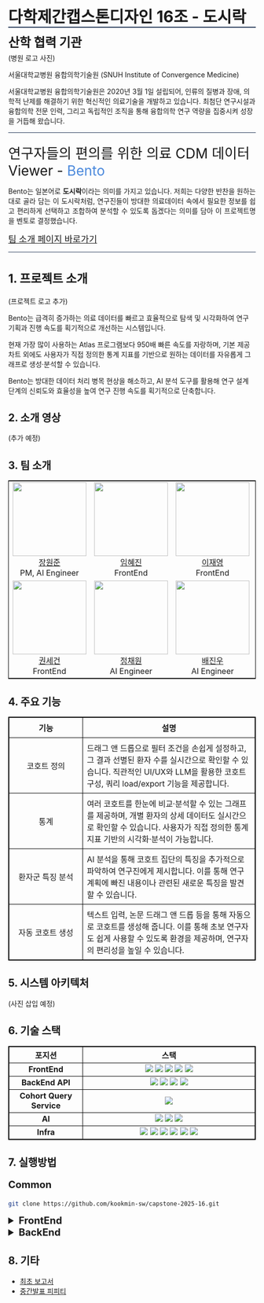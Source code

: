 <div style="border-bottom: 2px solid #213555; font-size: 32px; font-weight: bold; margin-bottom: 10px;">다학제간캡스톤디자인 16조 - 도시락</div>

<p style="font-size: 25px; margin: 5px 0px 5px 0px;"><strong>산학 협력 기관</strong></p>
(병원 로고 사진)

서울대학교병원 융합의학기술원 (SNUH Institute of Convergence Medicine)

서울대학교병원 융합의학기술원은 2020년 3월 1일 설립되어, 인류의 질병과 장애, 의학적 난제를 해결하기 위한 혁신적인 의료기술을 개발하고 있습니다. 최첨단 연구시설과 융합의학 전문 인력, 그리고 독립적인 조직을 통해 융합의학 연구 역량을 집중시켜 성장을 거듭해 왔습니다.

<hr style="height: 1px; background: #213555; border: none;"/>

<div style="font-size: 28px; margin-top: 20px;"> 연구자들의 편의를 위한 의료 CDM 데이터 Viewer - <span style="color: #4B89DC">Bento</span></div>

<p style="text-align:justify;">
  Bento는 일본어로 <strong>도시락</strong>이라는 의미를 가지고 있습니다. 저희는 다양한 반찬을 원하는대로 골라 담는 이 도시락처럼, 연구진들이 방대한 의료데이터 속에서 필요한 정보를 쉽고 편리하게 선택하고 조합하여 분석할 수 있도록 돕겠다는 의미를 담아 이 프로젝트명을 벤토로 결정했습니다.
</p>

<a href="https://kookmin-sw.github.io/capstone-2025-16/" style="font-size: 18px;">팀 소개 페이지 바로가기</a>

<hr style="height: 1px; background: #213555; border: none;"/>

<h2 style="font-size: 24px;">1. 프로젝트 소개</h2>
(프로젝트 로고 추가)

Bento는 급격히 증가하는 의료 데이터를 빠르고 효율적으로 탐색 및 시각화하여 연구 기획과 진행 속도를 획기적으로 개선하는 시스템입니다.

현재 가장 많이 사용하는 Atlas 프로그램보다 950배 빠른 속도를 자랑하며, 기본 제공 차트 외에도 사용자가 직접 정의한 통계 지표를 기반으로 원하는 데이터를 자유롭게 그래프로 생성·분석할 수 있습니다.

Bento는 방대한 데이터 처리 병목 현상을 해소하고, AI 분석 도구를 활용해 연구 설계 단계의 신뢰도와 효율성을 높여 연구 진행 속도를 획기적으로 단축합니다.

## 2. 소개 영상

(추가 예정)

## 3. 팀 소개

<table style="width: 100%; table-layout: fixed; border: 1px solid black; border-collapse: collapse; text-align: center;">
  <tr>
    <td>
      <img src="https://github.com/IamWonILuvWon.png" width="150" height="150"/><br/><a href="https://github.com/IamWonILuvWon">장원준</a><br/>PM, AI Engineer
    </td>
    <td>
      <img src="https://github.com/ima9ine4.png" width="150" height="150"/><br/><a 
      href="https://github.com/ima9ine4">임혜진</a><br/>FrontEnd
    </td>
    <td>
      <img src="https://github.com/rktlskan021.png" width="150" height="150"/><br/>
      <a href="https://github.com/rktlskan021">이재영</a><br/>FrontEnd
    </td>
    <td>
      <img src="https://github.com/cg10036.png" width="150" height="150"/><br/><a
      href="https://github.com/cg10036">이수혁</a><br/>BackEnd
    </td>
  </tr>
  <tr>
    <td>
      <img src="https://github.com/honeybugs.png" width="150" height="150"/><br/>
      <a href="https://github.com/honeybugs">권세건</a><br/>FrontEnd
    </td>
    <td>
      <img src="https://github.com/chloebh9.png" width="150" height="150"/><br/>
      <a href="https://github.com/chloebh9">정채원</a><br/>AI Engineer
    </td>
    <td>
      <img src="https://github.com/bgw4399.png" width="150" height="150"/><br/>
      <a href="https://github.com/bgw4399">배진우</a><br/>AI Engineer
    </td>
  </tr>
</table>


## 4. 주요 기능
<table style="width: 100%; border: 1px solid black; border-collapse: collapse; text-align: center;">
  <tr>
    <th style="border: 1px solid black; padding: 8px; text-align: center; width: 30%;">기능</th>
    <th style="border: 1px solid black; padding: 8px; text-align: center;">설명</th>
  </tr>
  <tr>
    <td style="border: 1px solid black; padding: 8px;">코호트 정의</td>
    <td style="border: 1px solid black; padding: 8px; text-align: left;">
      드래그 앤 드롭으로 필터 조건을 손쉽게 설정하고, 그 결과 선별된 환자 수를 실시간으로 확인할 수 있습니다. 직관적인 UI/UX와 LLM을 활용한 코호트 구성, 쿼리 load/export 기능을 제공합니다.
    </td>
  </tr>
  <tr>
    <td style="border: 1px solid black; padding: 8px;">통계</td>
    <td style="border: 1px solid black; padding: 8px; text-align: left;">
      여러 코호트를 한눈에 비교·분석할 수 있는 그래프를 제공하며, 개별 환자의 상세 데이터도 실시간으로 확인할 수 있습니다. 사용자가 직접 정의한 통계 지표 기반의 시각화·분석이 가능합니다.
    </td>
  </tr>
  <tr>
    <td style="border: 1px solid black; padding: 8px;">환자군 특징 분석</td>
    <td style="border: 1px solid black; padding: 8px; text-align: left;">
      AI 분석을 통해 코호트 집단의 특징을 추가적으로 파악하여 연구진에게 제시합니다. 이를 통해 연구 계획에 빠진 내용이나 관련된 새로운 특징을 발견할 수 있습니다.
    </td>
  </tr>
  <tr>
    <td style="border: 1px solid black; padding: 8px;">자동 코호트 생성</td>
    <td style="border: 1px solid black; padding: 8px; text-align: left;">
      텍스트 입력, 논문 드래그 앤 드롭 등을 통해 자동으로 코호트를 생성해 줍니다. 이를 통해 초보 연구자도 쉽게 사용할 수 있도록 환경을 제공하며, 연구자의 편리성을 높일 수 있습니다.
    </td>
  </tr>
</table>


## 5. 시스템 아키텍처
(사진 삽입 예정)

## 6. 기술 스택
<table style="width: 100%; border: 1px solid black; border-collapse: collapse; text-align: center;">
  <tr>
    <th style="border: 1px solid black; text-align: center; width: 30%;">포지션</th>
    <th style="border: 1px solid black; text-align: center;">스택</th>
  </tr>
  <tr>
    <td style="border: 1px solid black;"><strong>FrontEnd</strong></td>
    <td style="border: 1px solid black;">
      <img src="https://img.shields.io/badge/SvelteKit-FF3E00?style=for-the-badge&logo=svelte&logoColor=white">
      <img src="https://img.shields.io/badge/TailwindCss-06B6D4?style=for-the-badge&logo=tailwindcss&logoColor=white">
      <img src="https://img.shields.io/badge/D3.js-F9A03C?style=for-the-badge&logo=d3&logoColor=white">
      <img src="https://img.shields.io/badge/TypeScript-3178C6?style=for-the-badge&logo=typescript&logoColor=white">
      <img src="https://img.shields.io/badge/Vite-646CFF?style=for-the-badge&logo=vite&logoColor=white">
    </td>
  </tr>
  <tr>
    <td style="border: 1px solid black;"><strong>BackEnd API</strong></td>
    <td style="border: 1px solid black;">
      <img src="https://img.shields.io/badge/NestJS-E0234E?style=for-the-badge&logo=nestjs&logoColor=white">
      <img src="https://img.shields.io/badge/ClickHouse-FFCC01?style=for-the-badge&logo=clickhouse&logoColor=white">
      <img src="https://img.shields.io/badge/Swagger-85EA2D?style=for-the-badge&logo=swagger&logoColor=white">
      <img src="https://img.shields.io/badge/Jest-C21325?style=for-the-badge&logo=jest&logoColor=white">
    </td>
  </tr>
  <tr>
    <td style="border: 1px solid black;"><strong>Cohort Query Service</strong></td>
    <td style="border: 1px solid black;">
      <img src="https://img.shields.io/badge/Express-000000?style=for-the-badge&logo=express&logoColor=white">
    </td>
  </tr>
  <tr>
    <td style="border: 1px solid black;"><strong>AI</strong></td>
    <td style="border: 1px solid black;">
      <img src="https://img.shields.io/badge/LangChain-1C3C3C?style=for-the-badge&logo=langchain&logoColor=white">
      <img src="https://img.shields.io/badge/OpenAI-412991?style=for-the-badge&logo=openai&logoColor=white">
      <img src="https://img.shields.io/badge/Pandas-150458?style=for-the-badge&logo=pandas&logoColor=white">
    </td>
  </tr>
  <tr>
    <td style="border: 1px solid black;"><strong>Infra</strong></td>
    <td style="border: 1px solid black;">
      <img src="https://img.shields.io/badge/GitHub-181717?style=for-the-badge&logo=github&logoColor=white">
      <img src="https://img.shields.io/badge/git-F05032?style=for-the-badge&logo=git&logoColor=white">
      <img src="https://img.shields.io/badge/dotENV-ECD53F?style=for-the-badge&logo=dotenv&logoColor=white">
      <img src="https://img.shields.io/badge/ESLint-4B32C3?style=for-the-badge&logo=eslint&logoColor=white">
      <img src="https://img.shields.io/badge/Prettier-F7B93E?style=for-the-badge&logo=prettier&logoColor=white">
      <img src="https://img.shields.io/badge/Notion-000000?style=for-the-badge&logo=notion&logoColor=white">
    </td>
  </tr>
</table>


## 7. 실행방법
<p style="font-size: 20px;"><strong>Common</strong></p>

```bash
git clone https://github.com/kookmin-sw/capstone-2025-16.git
```

<details>
  <summary style="font-size: 20px;"><strong>FrontEnd</strong></summary>

  Svelte Package Update
  ```bash
  cd frontend
  npm install
  ```

  Create .env
  ```bash
  vi .env
  API_ADDRESS = Server IP
  :wq
  ```

  Start Project
  ```bash
  npm run dev
  ```
</details>

<details>
  <summary style="font-size: 20px;"><strong>BackEnd</strong></summary>
  
</details>

## 8. 기타
- <a href="/DOCS/인공지능전공_16조_캡스톤디자인 최초계획서.pdf">최초 보고서</a>
- <a href="/DOCS/[최종]16조 중간발표 피피티.pptx">중간발표 피피티</a>

<!-- <style>
  table, th, td {
    border: 1px solid black;
    border-collapse: collapse;
    text-align: center;
  }

  h1, h2 {
    border-bottom: none;
    margin: none;
  }

  hr {
    height: 1px;
    background: #213555;
    border: 0;
  }
</style> -->